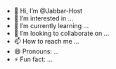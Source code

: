 - 👋 Hi, I’m @Jabbar-Host
- 👀 I’m interested in ...
- 🌱 I’m currently learning ...
- 💞️ I’m looking to collaborate on ...
- 📫 How to reach me ...
- 😄 Pronouns: ...
- ⚡ Fun fact: ...

<!---
Jabbar-Host/Jabbar-Host is a ✨ special ✨ repository because its `README.md` (this file) appears on your GitHub profile.
You can click the Preview link to take a look at your changes.
--->
